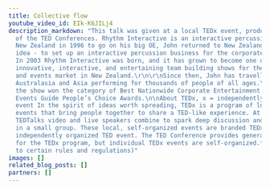 ```yaml
---
title: Collective flow
youtube_video_id: EIk-K6JILj4
description_markdown: "This talk was given at a local TEDx event, produced independently
  of the TED Conferences. Rhythm Interactive is an interactive percussion experience.\n\nLeaving
  New Zealand in 1996 to go on his big OE, John returned to New Zealand with an exciting
  idea - to set up an interactive percussion business for the corporate events industry.
  In 2003 Rhythm Interactive was born, and it has grown to become one of the most
  innovative, interactive, and entertaining team building shows for the conference
  and events market in New Zealand.\r\n\r\nSince then, John has travelled throughout
  Australasia and Asia performing for thousands of people of all ages.\r\n\r\nIn 2009,
  the show won the category of Best Nationwide Corporate Entertainment at the Corporate
  Events Guide People’s Choice Awards.\n\nAbout TEDx, x = independently organized
  event In the spirit of ideas worth spreading, TEDx is a program of local, self-organized
  events that bring people together to share a TED-like experience. At a TEDx event,
  TEDTalks video and live speakers combine to spark deep discussion and connection
  in a small group. These local, self-organized events are branded TEDx, where x =
  independently organized TED event. The TED Conference provides general guidance
  for the TEDx program, but individual TEDx events are self-organized.* (*Subject
  to certain rules and regulations)"
images: []
related_blog_posts: []
partners: []
---
```

